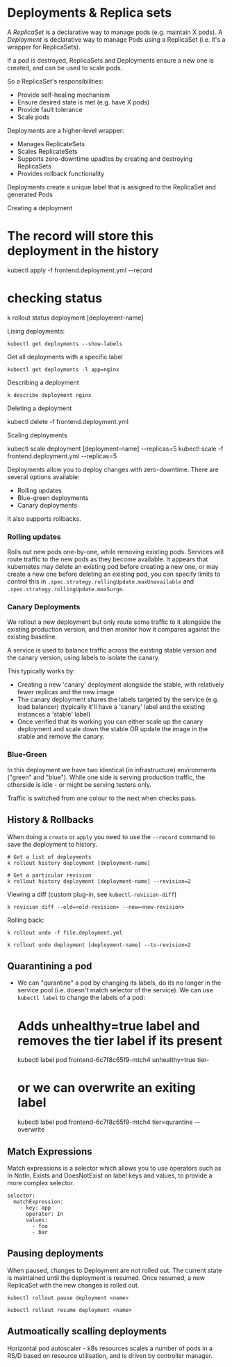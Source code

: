 # Deployments & Replica sets

A *ReplicaSet* is a declarative way to manage pods (e.g. maintain X pods). A *Deployment* is declarative way to manage Pods using a ReplicaSet (i.e. it's a wrapper for ReplicaSets).

If a pod is destroyed, ReplicaSets and Deployments ensure a new one is created, and can be used to scale pods.

So a ReplicaSet's responsibilities:

 - Provide self-healing mechanism 
 - Ensure desired state is met (e.g. have X pods)
 - Provide fault tolerance
 - Scale pods

Deployments are a higher-level wrapper:

 - Manages ReplicateSets
 - Scales ReplicateSets
 - Supports zero-downtime upadtes by creating
   and destroying ReplicaSets
 - Provides rollback functionality
 
Deployments create a unique label that is assigned to the ReplicaSet and generated Pods

Creating a deployment
  
   # The record will store this deployment in the history
   kubectl apply -f frontend.deployment.yml --record

   # checking status
   k rollout status deployment [deployment-name]

Lising deployments:

    kubectl get deployments --show-labels

Get all deployments with a specific label

    kubectl get deployments -l app=nginx

Describing a deployment

    k describe deployment nginx

Deleting a deployment

   kubectl delete -f frontend.deployment.yml

Scaling deployments

   kubectl scale deployment [deployment-name] --replicas=5
   kubectl scale -f frontend.deployment.yml --replicas=5


Deployments allow you to deploy changes with zero-downtime. There are several options available:

 - Rolling updates
 - Blue-green deployments
 - Canary deployments

It also supports rollbacks.


### Rolling updates

Rolls out new pods one-by-one, while removing existing pods. Services will route traffic to the new pods as they become available.
It appears that kubernetes may delete an existing pod before creating a new one, or may create a new one before deleting an existing pod,
you can specify limits to control this in `.spec.strategy.rollingUpdate.maxUnavailable` and `.spec.strategy.rollingUpdate.maxSurge`.


### Canary Deployments

We rollout a new deployment but only route some traffic to it alongside the existing production version, and then monitor how it compares
against the existing baseline.

A service is used to balance traffic across the existing stable version and the canary version, using labels to isolate the canary.

This typically works by:

 - Creating a new 'canary' deployment alongside the stable, with relatively fewer replicas and the new image
 - The canary deployment shares the labels targeted by the service (e.g. load balancer) (typically it'll have a 'canary' label and the 
   existing instances a 'stable' label)
 - Once verified that its working you can either scale up the canary deployment and scale down the stable OR update the image in the stable
   and remove the canary.


### Blue-Green

In this deployment we have two identical (in infrastructure) environments ("green" and "blue"). While one side is serving production traffic, the otherside is idle - or might be serving testers only.

Traffic is switched from one colour to the next when checks pass.


## History & Rollbacks

When doing a `create` or `apply` you need to use the `--record` command
to save the deployment to history.

    # Get a list of deployments
    k rollout history deployment [deployment-name]

    # Get a particular revision
    k rollout history deployment [deployment-name] --revision=2

Viewing a diff (custom plug-in, see `kubectl-revision-diff`)

    k revision diff --old=<old-revision> --new=<new-revision>
 
Rolling back:

    k rollout undo -f file.deployment.yml

    k rollout undo deployment [deployment-name] --to-revision=2


## Quarantining a pod

- We can "qurantine" a pod by changing its labels, do its no longer in the service pool (i.e. doesn't match selector of the service). We can use `kubectl label` to change the labels of a pod:

    # Adds unhealthy=true label and removes the tier label if its present
    kubectl label pod frontend-6c7f8c65f9-mtch4 unhealthy=true tier-

    # or we can overwrite an exiting label
    kubectl label pod frontend-6c7f8c65f9-mtch4 tier=qurantine --overwrite


## Match Expressions

Match expressions is a selector which allows you to use operators such as In NotIn, Exists and DoesNotExist on label keys and values, to provide a more complex selector.

    selector:
      matchExpression:
        - key: app
          operator: In
          values:
            - foo
            - bar


## Pausing deployments

When paused, changes to Deployment are not rolled out. The current state is maintained until the deployment is resumed. Once resumed, a new ReplicaSet with the new changes is rolled out.

    kubectl rollout pause deployment <name>

    kubectl rollout resume deployment <name>


## Autmoatically scalling deployments

Horizontal pod autoscaler - k8s resources scales a number of pods in a RS/D based on resource utilisation, and is driven by controller manager.